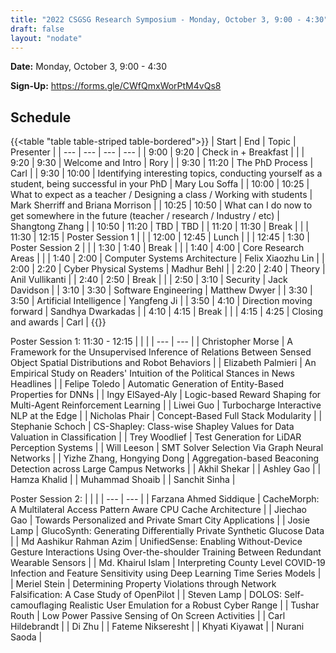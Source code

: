 ```yaml
---
title: "2022 CSGSG Research Symposium - Monday, October 3, 9:00 - 4:30"
draft: false
layout: "nodate"
---
```

**Date:** Monday, October 3, 9:00 - 4:30

**Sign-Up:** https://forms.gle/CWfQmxWorPtM4vQs8


## Schedule
{{<table "table table-striped table-bordered">}}
| Start | End           | Topic                                                                                             | Presenter                         |
| ---   | ---           | ---                                                                                               | ---                               |
| 9:00  | 9:20          | Check in + Breakfast                                                                              |                                   |
| 9:20  | 9:30          | Welcome and Intro                                                                                 | Rory                              |
| 9:30  | 11:20         | The PhD Process                                                                                   | Carl                              |
| 9:30  | 10:00         | Identifying interesting topics, conducting yourself as a student, being successful in your PhD    | Mary Lou Soffa                    |
| 10:00 | 10:25         | What to expect as a teacher / Designing a class / Working with students                           | Mark Sherriff and Briana Morrison |
| 10:25 | 10:50         | What can I do now to get somewhere in the future (teacher / research / Industry / etc)            | Shangtong Zhang                   |
| 10:50 | 11:20         | TBD                                                                                               | TBD                               |
| 11:20 | 11:30         | Break                                                                                             |                                   |
| 11:30 | 12:15         | Poster Session 1                                                                                  |                                   |
| 12:00 | 12:45         | Lunch                                                                                             |                                   |
| 12:45 | 1:30          | Poster Session 2                                                                                  |                                   |
| 1:30  | 1:40          | Break                                                                                             |                                   |
| 1:40  | 4:00          | Core Research Areas                                                                               |                                   |
| 1:40  | 2:00          | Computer Systems Architecture                                                                     | Felix Xiaozhu Lin                 |
| 2:00  | 2:20          | Cyber Physical Systems                                                                            | Madhur Behl                       |
| 2:20  | 2:40          | Theory                                                                                            | Anil Vullikanti                   |
| 2:40  | 2:50          | Break                                                                                             |                                   |
| 2:50  | 3:10          | Security                                                                                          | Jack Davidson                     |
| 3:10  | 3:30          | Software Engineering                                                                              | Matthew Dwyer                     |
| 3:30  | 3:50          | Artificial Intelligence                                                                           | Yangfeng Ji                       |
| 3:50  | 4:10          | Direction moving forward                                                                          | Sandhya Dwarkadas                 |
| 4:10  | 4:15          | Break                                                                                             |                                   |
| 4:15  | 4:25          | Closing and awards                                                                                | Carl                              |
{{</table>}}

Poster Session 1: 11:30 - 12:15
| | |
| --- | --- |
| Christopher Morse  | A Framework for the Unsupervised Inference of Relations Between Sensed Object Spatial Distributions and Robot Behaviors |
| Elizabeth Palmieri  | An Empirical Study on Readers' Intuition of the Political Stances in News Headlines |
| Felipe Toledo  | Automatic Generation of Entity-Based Properties for DNNs |
| Ingy ElSayed-Aly  | Logic-based Reward Shaping for Multi-Agent Reinforcement Learning |
| Liwei Guo  | Turbocharge Interactive NLP at the Edge |
| Nicholas Phair | Concept-Based Full Stack Modularity |
| Stephanie Schoch  | CS-Shapley: Class-wise Shapley Values for Data Valuation in Classification |
| Trey Woodlief  | Test Generation for LiDAR Perception Systems |
| Will Leeson  | SMT Solver Selection Via Graph Neural Networks |
| Yizhe Zhang, Hongying Dong  | Aggregation-based Beaconing Detection across Large Campus Networks |
| Akhil Shekar |
| Ashley Gao |
| Hamza Khalid |
| Muhammad Shoaib |
| Sanchit Sinha |


Poster Session 2:
| | |
| --- | --- |
| Farzana Ahmed Siddique  | CacheMorph: A Multilateral Access Pattern Aware CPU Cache Architecture |
| Jiechao Gao  | Towards Personalized and Private Smart City Applications |
| Josie Lamp  | GlucoSynth: Generating Differentially Private Synthetic Glucose Data |
| Md Aashikur Rahman Azim | UnifiedSense: Enabling Without-Device Gesture Interactions Using Over-the-shoulder Training Between Redundant Wearable Sensors |
| Md. Khairul Islam  | Interpreting County Level COVID-19 Infection and Feature Sensitivity using Deep Learning Time Series Models |
| Meriel Stein  | Determining Property Violations through Network Falsification: A Case Study of OpenPilot |
| Steven Lamp  | DOLOS: Self-camouflaging Realistic User Emulation for a Robust Cyber Range |
| Tushar Routh  | Low Power Passive Sensing of On Screen Activities |
| Carl Hildebrandt |
| Di Zhu |
| Fateme Nikseresht |
| Khyati Kiyawat |
| Nurani Saoda |


